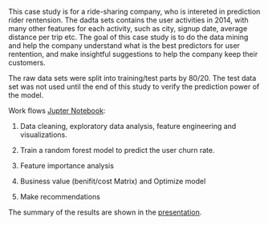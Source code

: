 This case study is for a ride-sharing company, who is intereted in prediction rider rentension. The dadta sets contains the user activities in 2014, with many other features for each activity, such as city, signup date, average distance per trip etc. The goal of this case study is to do the data mining and help the company understand what is the best predictors for user rentention, and make insightful suggestions to help the company  keep their customers. 


The raw data sets were split into training/test parts by 80/20. The test data set was not used until the end of this study to verify the prediction power of the model. 


Work flows [Jupter Notebook](Case_Study.ipynb): 
1. Data cleaning, exploratory data analysis, feature engineering and visualizations. 

2. Train a random forest model to predict the user churn rate. 

3. Feature importance analysis

4. Business value (benifit/cost Matrix) and Optimize model

5. Make recommendations

The summary of the results are shown in the [presentation](Churn_Prediction.pdf). 

